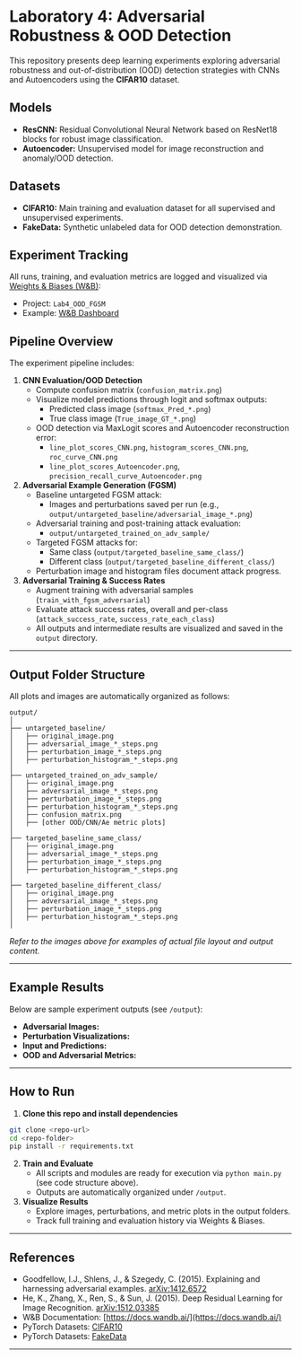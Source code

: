 # Laboratory 4: Adversarial Robustness \& OOD Detection

This repository presents deep learning experiments exploring adversarial robustness and out-of-distribution (OOD) detection strategies with CNNs and Autoencoders using the **CIFAR10** dataset.

## Models

- **ResCNN:** Residual Convolutional Neural Network based on ResNet18 blocks for robust image classification.
- **Autoencoder:** Unsupervised model for image reconstruction and anomaly/OOD detection.


## Datasets

- **CIFAR10:** Main training and evaluation dataset for all supervised and unsupervised experiments.
- **FakeData:** Synthetic unlabeled data for OOD detection demonstration.


## Experiment Tracking

All runs, training, and evaluation metrics are logged and visualized via [Weights \& Biases (W\&B)](https://wandb.ai/):

- Project: `Lab4_OOD_FGSM`
- Example: [W\&B Dashboard](https://app.wandb.ai/)


## Pipeline Overview

The experiment pipeline includes:

1. **CNN Evaluation/OOD Detection**
    - Compute confusion matrix (`confusion_matrix.png`)
    - Visualize model predictions through logit and softmax outputs:
        - Predicted class image (`softmax_Pred_*.png`)
        - True class image (`True_image_GT_*.png`)
    - OOD detection via MaxLogit scores and Autoencoder reconstruction error:
        - `line_plot_scores_CNN.png`, `histogram_scores_CNN.png`, `roc_curve_CNN.png`
        - `line_plot_scores_Autoencoder.png`, `precision_recall_curve_Autoencoder.png`
2. **Adversarial Example Generation (FGSM)**
    - Baseline untargeted FGSM attack:
        - Images and perturbations saved per run (e.g., `output/untargeted_baseline/adversarial_image_*.png`)
    - Adversarial training and post-training attack evaluation:
        - `output/untargeted_trained_on_adv_sample/`
    - Targeted FGSM attacks for:
        - Same class (`output/targeted_baseline_same_class/`)
        - Different class (`output/targeted_baseline_different_class/`)
    - Perturbation image and histogram files document attack progress.
3. **Adversarial Training \& Success Rates**
    - Augment training with adversarial samples (`train_with_fgsm_adversarial`)
    - Evaluate attack success rates, overall and per-class (`attack_success_rate`, `success_rate_each_class`)
    - All outputs and intermediate results are visualized and saved in the `output` directory.

***

## Output Folder Structure

All plots and images are automatically organized as follows:

```
output/
│
├── untargeted_baseline/
│   ├── original_image.png
│   ├── adversarial_image_*_steps.png
│   ├── perturbation_image_*_steps.png
│   ├── perturbation_histogram_*_steps.png
│
├── untargeted_trained_on_adv_sample/
│   ├── original_image.png
│   ├── adversarial_image_*_steps.png
│   ├── perturbation_image_*_steps.png
│   ├── perturbation_histogram_*_steps.png
│   ├── confusion_matrix.png
│   ├── [other OOD/CNN/Ae metric plots]
│
├── targeted_baseline_same_class/
│   ├── original_image.png
│   ├── adversarial_image_*_steps.png
│   ├── perturbation_image_*_steps.png
│   ├── perturbation_histogram_*_steps.png
│
├── targeted_baseline_different_class/
│   ├── original_image.png
│   ├── adversarial_image_*_steps.png
│   ├── perturbation_image_*_steps.png
│   ├── perturbation_histogram_*_steps.png
│
```

*Refer to the images above for examples of actual file layout and output content.*

***

## Example Results

Below are sample experiment outputs (see `/output`):

- **Adversarial Images:**
- **Perturbation Visualizations:**
- **Input and Predictions:**
- **OOD and Adversarial Metrics:**

***

## How to Run

1. **Clone this repo and install dependencies**

```bash
git clone <repo-url>
cd <repo-folder>
pip install -r requirements.txt
```

2. **Train and Evaluate**
    - All scripts and modules are ready for execution via `python main.py` (see code structure above).
    - Outputs are automatically organized under `/output`.
3. **Visualize Results**
    - Explore images, perturbations, and metric plots in the output folders.
    - Track full training and evaluation history via Weights \& Biases.

***

## References

- Goodfellow, I.J., Shlens, J., \& Szegedy, C. (2015). Explaining and harnessing adversarial examples. [arXiv:1412.6572](https://arxiv.org/abs/1412.6572)
- He, K., Zhang, X., Ren, S., \& Sun, J. (2015). Deep Residual Learning for Image Recognition. [arXiv:1512.03385](https://doi.org/10.48550/arXiv.1512.03385)
- W\&B Documentation: [https://docs.wandb.ai/](https://docs.wandb.ai/)
- PyTorch Datasets: [CIFAR10](https://docs.pytorch.org/vision/main/generated/torchvision.datasets.CIFAR10.html)
- PyTorch Datasets: [FakeData](https://docs.pytorch.org/vision/main/generated/torchvision.datasets.FakeData.html)

***
